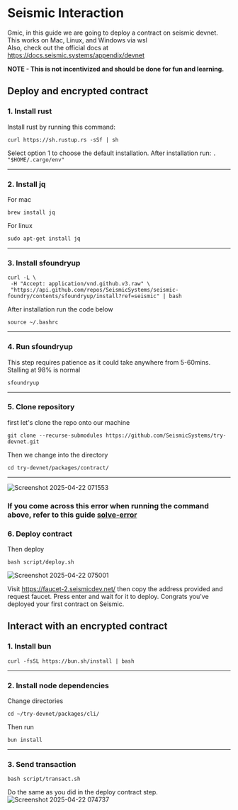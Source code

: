 # Seismic Interaction 

Gmic, in this guide we are going to deploy a contract on seismic devnet. This works on Mac, Linux, and Windows via wsl  
Also, check out the official docs at https://docs.seismic.systems/appendix/devnet

**NOTE - This is not incentivized and should be done for fun and learning.**  
## Deploy and encrypted contract

### 1. Install rust  
Install rust by running this command:

    curl https://sh.rustup.rs -sSf | sh  
    
Select option 1 to choose the default installation. After installation run: ```. "$HOME/.cargo/env"```

<hr/>  

### 2. Install jq
For mac 

    brew install jq  

For linux 

    sudo apt-get install jq
    
<hr/>  

### 3. Install sfoundryup
    curl -L \
     -H "Accept: application/vnd.github.v3.raw" \
     "https://api.github.com/repos/SeismicSystems/seismic-foundry/contents/sfoundryup/install?ref=seismic" | bash
     
After installation run the code below
    
    source ~/.bashrc

<hr/>  


### 4. Run sfoundryup
This step requires patience as it could take anywhere from 5-60mins. Stalling at 98% is normal

    sfoundryup

<hr/>  

### 5. Clone repository
first let's clone the repo onto our machine 

    git clone --recurse-submodules https://github.com/SeismicSystems/try-devnet.git

Then we change into the directory  

    cd try-devnet/packages/contract/
<hr/>  

![Screenshot 2025-04-22 071553](https://github.com/user-attachments/assets/878bd63c-ac1b-4751-a81f-2757ab16adec)
### If you come across this error when running the command above, refer to this guide [solve-error](https://github.com/sheriifMahadi/guides/blob/main/seismic/solve-error.md)


### 6. Deploy contract
Then deploy 

    bash script/deploy.sh

![Screenshot 2025-04-22 075001](https://github.com/user-attachments/assets/c17933af-2dd6-4fcd-b084-75d791e46162)

Visit https://faucet-2.seismicdev.net/ then copy the address provided and request faucet. Press enter and wait for it to deploy. Congrats you've deployed your first contract on Seismic.


## Interact with an encrypted contract

### 1. Install bun

    curl -fsSL https://bun.sh/install | bash

<hr/>  


### 2. Install node dependencies
Change directories 

    cd ~/try-devnet/packages/cli/

Then run 

    bun install

<hr/>  


### 3. Send transaction
    bash script/transact.sh

Do the same as you did in the deploy contract step. 
![Screenshot 2025-04-22 074737](https://github.com/user-attachments/assets/6c33b927-0d45-46b1-a291-403a97d4d7d0)
